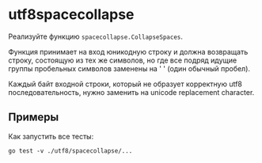 # utf8spacecollapse

Реализуйте функцию `spacecollapse.CollapseSpaces`.

Функция принимает на вход юникодную строку и должна возвращать строку,
состоящую из тех же символов, но где все подряд идущие группы пробельных символов заменены на ' ' (один обычный пробел).

Каждый байт входной строки, который не образует корректную utf8 последовательность, нужно
заменить на unicode replacement character.
## Примеры

Как запустить все тесты:

```
go test -v ./utf8/spacecollapse/...
```
